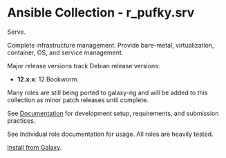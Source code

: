 # Ansible Collection - r_pufky.srv

Serve.

Complete infrastructure management. Provide bare-metal, virtualization,
container, OS, and service management.

Major release versions track Debian release versions:

* **12.x.x**: 12 Bookworm.

Many roles are still being ported to galaxy-ng and will be added to this
collection as minor patch releases until complete.

See [Documentation](https://github.com/r-pufky/ansible_collection_docs) for
development setup, requirements, and submission practices.

See Individual role documentation for usage. All roles are heavily tested.

[Install from Galaxy](https://galaxy.ansible.com/ui/repo/published/r_pufky/srv).
